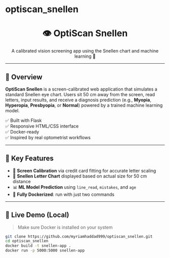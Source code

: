 # optiscan_snellen
<h1 align="center">👁️ OptiScan Snellen</h1>
<p align="center">
  A calibrated vision screening app using the Snellen chart and machine learning 🧠
</p>

---

## 📝 Overview

**OptiScan Snellen** is a screen-calibrated web application that simulates a standard Snellen eye chart. Users sit 50 cm away from the screen, read letters, input results, and receive a diagnosis prediction (e.g., **Myopia**, **Hyperopia**, **Presbyopia**, or **Normal**) powered by a trained machine learning model.

✅ Built with Flask  
✅ Responsive HTML/CSS interface  
✅ Docker-ready  
✅ Inspired by real optometrist workflows

---

## 🧠 Key Features

- 📐 **Screen Calibration** via credit card fitting for accurate letter scaling
- 🔡 **Snellen Letter Chart** displayed based on actual size for 50 cm distance
- 📊 **ML Model Prediction** using `line_read`, `mistakes`, and `age`
- 🐳 **Fully Dockerized**: run with just two commands

---

## 🧪 Live Demo (Local)

> Make sure Docker is installed on your system

```bash
git clone https://github.com/myriamhaddad999/optiscan_snellen.git
cd optiscan_snellen
docker build -t snellen-app .
docker run -p 5000:5000 snellen-app
